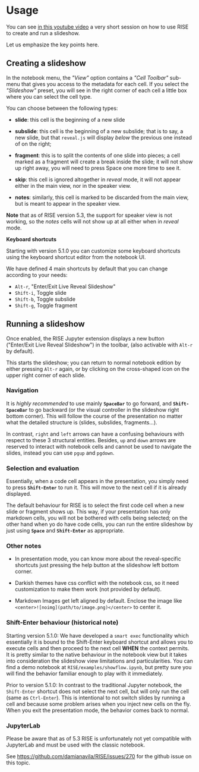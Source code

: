 Usage
=====

You can see [in this youtube video](https://youtu.be/sXyFa_r1nxA) a very
short session on how to use RISE to create and run a slideshow.

Let us emphasize the key points here.

## Creating a slideshow

In the notebook menu, the *"View"* option contains a *"Cell Toolbar"*
sub-menu that gives you access to the metadata for each cell. If you
select the *"Slideshow"* preset, you will see in the right corner of each
cell a little box where you can select the cell type.

You can choose between the following types:

* **slide**: this cell is the beginning of a new slide

* **subslide**: this cell is the beginning of a new subslide; that is
  to say, a new slide, but that `reveal.js` will display *below* the
  previous one instead of on the right;

* **fragment**: this is to split the contents of one slide into
  pieces; a cell marked as a fragment will create a break inside the
  slide; it will not show up right away, you will need to press Space
  one more time to see it.

* **skip**: this cell is ignored altogether in *reveal* mode,
it will not appear either in the main view, nor in the speaker view.

* **notes**: similarly, this cell is marked to be discarded from
  the main view, but is meant to appear in the speaker view.

**Note** that as of RISE version 5.3, the support for speaker view is not
  working, so the *notes* cells will not show up at all either
  when in *reveal* mode.

**Keyboard shortcuts**

Starting with version 5.1.0 you can customize some keyboard shortcuts using
the keyboard shortcut editor from the notebook UI.

We have defined 4 main shortcuts by default that you can change
according to your needs:

-   `Alt-r`, \"Enter/Exit Live Reveal Slideshow\"
-   `Shift-i`, Toggle slide
-   `Shift-b`, Toggle subslide
-   `Shift-g`, Toggle fragment

## Running a slideshow

Once enabled, the RISE Jupyter extension
displays a new button (\"Enter/Exit Live Reveal Slideshow\") in the
toolbar, (also activable with `Alt-r` by default).

This starts the slideshow; you can return to normal notebook edition
by either pressing `Alt-r` again, or by clicking on the cross-shaped
icon on the upper right corner of each slide.

### Navigation

It is *highly recommended* to use mainly **`SpaceBar`** to go forward,
and **`Shift-SpaceBar`** to go backward (or the visual controller in
the slideshow right bottom corner). This will follow the course of the
presentation no matter what the detailed structure is (slides,
subslides, fragments...).

In contrast, `right` and `left` arrows can have a confusing behaviours
with respect to these 3 structural entities. Besides, `up` and `down`
arrows are reserved to interact with notebook cells and cannot be used
to navigate the slides, instead you can use `pgup` and `pgdown`.

### Selection and evaluation

Essentially, when a code cell appears in the presentation, you simply
need to press **`Shift-Enter`** to run it. This will move to the next
cell if it is already displayed.

The default behaviour for RISE is to select the first code cell when a
new slide or fragment shows up. This way, if your presentation has
only markdown cells, you will not be bothered with cells being
selected; on the other hand when yo do have code cells, you can run
the entire slideshow by just using **`Space`** and **`Shift-Enter`**
as appropriate.

### Other notes

* In presentation mode, you can know more about the reveal-specific
shortcuts just pressing the help button at the slideshow left bottom
corner.

* Darkish themes have css conflict with the notebook css, so it need
customization to make them work (not provided by default).

* Markdown Images get left aligned by default. Enclose the image like
`<center>![noimg](path/to/image.png)</center>` to center it.


###  Shift-Enter behaviour (historical note)

Starting version 5.1.0: We have developed a `smart exec` functionality
which essentially it is bound to the Shift-Enter keyboard shortcut and
allows you to execute cells and then proceed to the next cell **WHEN**
the context permits. It is pretty similar to the native behaviour in the
notebook view but it takes into consideration the slideshow view
limitations and particularities. You can find a demo notebook at
`RISE/examples/showflow.ipynb`, but pretty sure you will find the
behavior familiar enough to play with it immediately.

Prior to version 5.1.0: In contrast to the traditional Jupyter notebook,
the `Shift-Enter` shortcut does not select the next cell, but will only
run the cell (same as `Ctrl-Enter`). This is intentional to not switch
slides by running a cell and because some problem arises when you inject
new cells on the fly. When you exit the presentation mode, the behavior
comes back to normal.

### JupyterLab

Please be aware that as of 5.3 RISE is unfortunately not yet
compatible with JupyterLab and must be used with the classic notebook.

See <https://github.com/damianavila/RISE/issues/270> for the github
issue on this topic.

